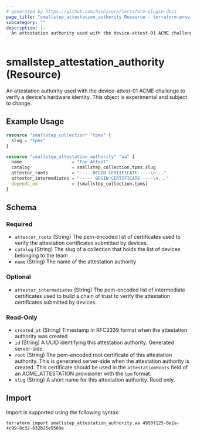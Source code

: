 ```yaml
---
# generated by https://github.com/hashicorp/terraform-plugin-docs
page_title: "smallstep_attestation_authority Resource - terraform-provider-smallstep"
subcategory: ""
description: |-
  An attestation authority used with the device-attest-01 ACME challenge to verify a device's hardware identity. This object is experimental and subject to change.
---
```


# smallstep_attestation_authority (Resource)

An attestation authority used with the device-attest-01 ACME challenge to verify a device's hardware identity. This object is experimental and subject to change.

## Example Usage

```terraform
resource "smallstep_collection" "tpms" {
  slug = "tpms"
}

resource "smallstep_attestation_authority" "aa" {
  name                   = "Foo Attest"
  catalog                = smallstep_collection.tpms.slug
  attestor_roots         = "-----BEGIN CERTIFICATE-----\n..."
  attestor_intermediates = "----- BEGIN CERTIFICATE-----\n..."
  depends_on             = [smallstep_collection.tpms]
}
```

<!-- schema generated by tfplugindocs -->
## Schema

### Required

- `attestor_roots` (String) The pem-encoded list of certificates used to verify the attestation certificates submitted by devices.
- `catalog` (String) The slug of a collection that holds the list of devices belonging to the team
- `name` (String) The name of the attestation authority

### Optional

- `attestor_intermediates` (String) The pem-encoded list of intermediate certificates used to build a chain of trust to verify the attestation certificates submitted by devices.

### Read-Only

- `created_at` (String) Timestamp in RFC3339 format when the attestation authority was created
- `id` (String) A UUID identifying this attestation authority. Generated server-side.
- `root` (String) The pem-encoded root certificate of this attestation authority. This is generated server-side when the attestation authority is created. This certificate should be used in the `attestationRoots` field of an ACME_ATTESTATION provisioner with the `tpm` format.
- `slug` (String) A short name for this attestation authority. Read only.

## Import

Import is supported using the following syntax:

```shell
terraform import smallstep_attestation_authority.aa 4958f125-8e2a-4c99-8c32-832b25e5569e
```
